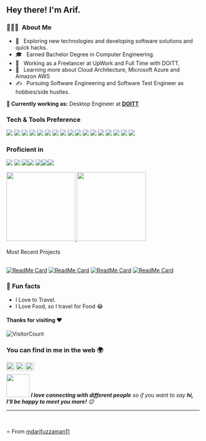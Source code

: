 <h2> Hey there! I'm Arif.</h2>

<!--heading-->
<h3> 👨🏻‍💻 &nbsp;About Me </h3>

<!--about me-->
- 🤔 &nbsp; Exploring new technologies and developing software solutions and quick hacks.
- 🎓 &nbsp; Earned Bachelor Degree in Computer Engineering.
- 💼 &nbsp; Working as a Freelancer at UpWork and Full Time with DOITT.
- 🌱 &nbsp; Learning more about Cloud Architecture, Microsoft Azure and Amazon AWS   
- ✍️ &nbsp; Pursuing Software Engineering and Software Test Engineer as hobbies/side hustles.

<!--Current Position-->
**💼 Currently working as:** Desktop Engineer at <a href="https://www1.nyc.gov/site/doitt/index.page" target="_blank"><b>DOITT</b></a>


<!--what I know -->
### Tech & Tools Preference

<img src = "https://img.shields.io/badge/-HTML5-E34F26?style=flat&logo=html5&logoColor=white"> <img src = "https://img.shields.io/badge/-CSS3-1572B6?style=flat&logo=css3&logoColor=white">
<img src="https://img.shields.io/badge/-Bootstrap-563D7C?style=flat&logo=bootstrap&logoColor=white">
<img src="https://img.shields.io/badge/-JavaScript-eed718?style=flat&logo=javascript&logoColor=ffffff">
<img src="https://img.shields.io/badge/-Sass-cc6699?style=flat&logo=sass&logoColor=ffffff">
<img src="https://img.shields.io/badge/-React-000000?style=flat&logo=react&logoColor=00c8ff">
<img src="https://img.shields.io/badge/-MongoDB-4DB33D?style=flat&logo=mongodb&logoColor=FFFFFF">
<img src="https://img.shields.io/badge/-GraphQL-e535ab?style=flat&logo=graphql&logoColor=FFFFFF">
<img src="https://img.shields.io/badge/-MySQL-F29111?style=flat&logo=mysql&logoColor=FFFFFF">
<img src="https://img.shields.io/badge/-Express.js-787878?style=flat">
<img src="https://img.shields.io/badge/-Node.js-3C873A?style=flat&logo=Node.js&logoColor=white">
<img src="https://img.shields.io/badge/-Firebase-FFA611?style=flat&logo=firebase&logoColor=FFFFFF">
<img src="http://img.shields.io/badge/-Google%20Cloud%20Platform-4285F4?style=flat&logo=google%20cloud&logoColor=white">
<img src="https://img.shields.io/badge/-Progressive Web Apps-5A0FC8?style=flat">
<img src="http://img.shields.io/badge/-Git-F1502F?style=flat&logo=git&logoColor=FFFFFF">
<img src="http://img.shields.io/badge/-Github-000000?style=flat&logo=github&logoColor=FFFFFF">
<img src="http://img.shields.io/badge/-VS%20Code-007ACC?style=flat&logo=visual%20studio%20code&logoColor=white">


<!--Other Languages I am Learning-->
### Proficient in
<img src="http://img.shields.io/badge/-Java-F89820?style=flat&logo=java&logoColor=white"> <img src="https://img.shields.io/badge/-C%20&%20C++-659ad2?style=flat&logo=c%2B%2B&logoColor=ffffff"> <img src="https://img.shields.io/badge/-Python-black?style=flat&logo=python&logoColor=white"><img src = "https://img.shields.io/badge/-HTML5-E34F26?style=flat&logo=html5&logoColor=white"> <img src = "https://img.shields.io/badge/-CSS3-1572B6?style=flat&logo=css3&logoColor=white"><img src="https://img.shields.io/badge/-React-000000?style=flat&logo=react&logoColor=00c8ff"><img src="https://img.shields.io/badge/-JavaScript-eed718?style=flat&logo=javascript&logoColor=ffffff">

<!--GITHUB Profile stats-->
<a href="https://github.com/mdarifuzzaman11">
  <img height="180em" src="https://github-readme-stats.vercel.app/api?username=mdarifuzzaman11&theme=buefy&show_icons=true" />
  <img height="180em" src="https://github-readme-stats.vercel.app/api/top-langs/?username=mdarifuzzaman11&theme=buefy&layout=compact" />
</a>

<br/>


<!--Current Projects I am working on-->
<br>
<summary>
  Most Recent Projects
</summary>
<Most Recent Projects>
<br />

[![ReadMe Card](https://github-readme-stats.vercel.app/api/pin/?username=mdarifuzzaman11&repo=disney-plus-clone)](https://github.com/mdarifuzzaman11/disney-plus-clone)
[![ReadMe Card](https://github-readme-stats.vercel.app/api/pin/?username=mdarifuzzaman11&repo=Carfax_VIN_Automations)](https://github.com/mdarifuzzaman11/Carfax_VIN_Automations)
[![ReadMe Card](https://github-readme-stats.vercel.app/api/pin/?username=mdarifuzzaman11&repo=Expense-Tracker-Using-React-JS)](https://github.com/mdarifuzzaman11/Expense-Tracker-Using-React-JS)
[![ReadMe Card](https://github-readme-stats.vercel.app/api/pin/?username=mdarifuzzaman11&repo=Covid19_Tracker)](https://github.com/mdarifuzzaman11/Covid19_Tracker)
<br />
</details>
<!--My profile Visitor Stats
![visitors](https://visitor-badge.laobi.icu/badge?page_id=mdarifuzzaman11.mdarifuzzaman11)
-->

### 🌴 Fun facts
- I Love to Travel.
- I Love Food, so I travel for Food 😂

 #### Thanks for visiting :heart:
![VisitorCount](https://profile-counter.glitch.me/mdarifuzzaman11/count.svg)

<!--My Social Media Accounts-->
### You can find in me in the web 🌍

<a href="https://www.linkedin.com/in/md-arifuzzaman11//">
  <img align="left" alt="Arif's LinkedIn" width="22px" src="https://cdn.jsdelivr.net/npm/simple-icons@v3/icons/linkedin.svg" />
</a>
<a href="https://github.com/mdarifuzzaman11/">
  <img align="left" alt="Arif's Github" width="22px" src="https://cdn.jsdelivr.net/npm/simple-icons@v3/icons/github.svg" />
</a>
<a href="https://www.instagram.com/_mdarifuzzaman/">
  <img align="left" alt="Arif's Instagram" width="22px" src="https://cdn.jsdelivr.net/npm/simple-icons@v3/icons/instagram.svg" />
</a>

<br>

<img src="https://media.giphy.com/media/LnQjpWaON8nhr21vNW/giphy.gif" width="60"> <em><b>I love connecting with different people</b> so if you want to say <b>hi, I'll be happy to meet you more!</b> 😊</em>

---
<br>



⭐️ From [mdarifuzzaman11](https://github.com/mdarifuzzaman11)

